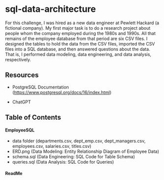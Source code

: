 # sql-data-architecture

For this challenge, I was hired as a new data engineer at Pewlett Hackard (a fictional company). My first major task is to do a research project about people whom the company employed during the 1980s and 1990s. All that remains of the employee database from that period are six CSV files. I designed the tables to hold the data from the CSV files, imported the CSV files into a SQL database, and then answered questions about the data. That is, I performed data modeling, data engineering, and data analysis, respectively.



## Resources

   
+ PostgreSQL Documentation (https://www.postgresql.org/docs/16/index.html)

+ ChatGPT



## Table of Contents

#### EmployeeSQL                   
+ data folder (departments.csv, dept_emp.csv, dept_managers.csv, employees.csv, salaries.csv, titles.csv)
+ ERD.png (Data Modeling: Entity Relationship Diagram of Employee Data)
+ schema.sql (Data Engineering: SQL Code for Table Schema)
+ queries.sql (Data Analysis: SQL Code for Queries)

#### ReadMe
